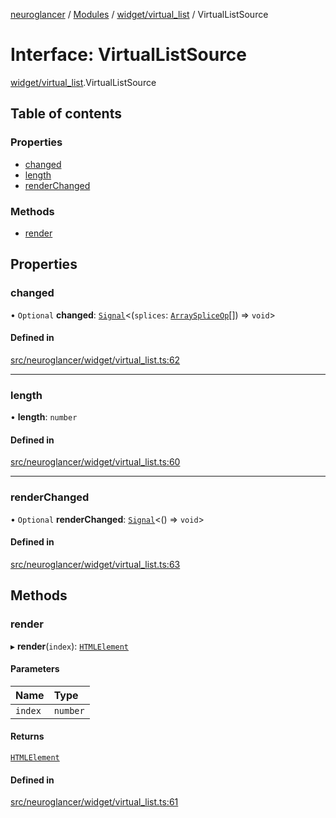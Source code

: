 [neuroglancer](../README.md) / [Modules](../modules.md) / [widget/virtual\_list](../modules/widget_virtual_list.md) / VirtualListSource

# Interface: VirtualListSource

[widget/virtual_list](../modules/widget_virtual_list.md).VirtualListSource

## Table of contents

### Properties

- [changed](widget_virtual_list.VirtualListSource.md#changed)
- [length](widget_virtual_list.VirtualListSource.md#length)
- [renderChanged](widget_virtual_list.VirtualListSource.md#renderchanged)

### Methods

- [render](widget_virtual_list.VirtualListSource.md#render)

## Properties

### changed

• `Optional` **changed**: [`Signal`](../classes/util_signal.Signal.md)<(`splices`: [`ArraySpliceOp`](util_array.ArraySpliceOp.md)[]) => `void`\>

#### Defined in

[src/neuroglancer/widget/virtual_list.ts:62](https://github.com/ActiveBrainAtlas2/neuroglancer/blob/1beb5d34/src/neuroglancer/widget/virtual_list.ts#L62)

___

### length

• **length**: `number`

#### Defined in

[src/neuroglancer/widget/virtual_list.ts:60](https://github.com/ActiveBrainAtlas2/neuroglancer/blob/1beb5d34/src/neuroglancer/widget/virtual_list.ts#L60)

___

### renderChanged

• `Optional` **renderChanged**: [`Signal`](../classes/util_signal.Signal.md)<() => `void`\>

#### Defined in

[src/neuroglancer/widget/virtual_list.ts:63](https://github.com/ActiveBrainAtlas2/neuroglancer/blob/1beb5d34/src/neuroglancer/widget/virtual_list.ts#L63)

## Methods

### render

▸ **render**(`index`): [`HTMLElement`](../modules/annotation_annotation_layer_state._internal_.md#htmlelement)

#### Parameters

| Name | Type |
| :------ | :------ |
| `index` | `number` |

#### Returns

[`HTMLElement`](../modules/annotation_annotation_layer_state._internal_.md#htmlelement)

#### Defined in

[src/neuroglancer/widget/virtual_list.ts:61](https://github.com/ActiveBrainAtlas2/neuroglancer/blob/1beb5d34/src/neuroglancer/widget/virtual_list.ts#L61)
